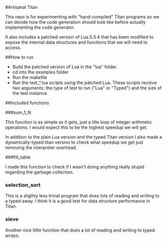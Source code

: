 #Artisanal Titan

This repo is for experimenting with "hand-compiled" Titan programs so
we can decide how the code generation should look like before actually
implementing the code generator.

It also includes a patched version of Lua.5.3.4 that has been modified
to expose the internal data structures and functions that we will need
to access.

##How to run

- Build the patched version of Lua in the "lua" folder.
- cd into the examples folder
- Run the makefile
- Run the test\_\*.lua scripts using the patched Lua.
  These scripts receive two arguments: the type of test to run ("Lua" or
  "Typed") and the size of the test instance.

##Included functions

###sum\_1\_N

This function is as simple as it gets, just a litle loop of integer
arithmetic operations. I would expect this to be the highest speedup we
will get.
    
In addition to the plain Lua version and the typed Titan version I also
made a dynamically-typed titan versino to check what speedup we get just
removing the interpreter overhead.

###fill\_table

I made this function to check if I wasn't doing anything really stupid regarding
the garbage collection.

### selection\_sort

This is a sligthly less trivial program that does lots of reading and writing
to a typed away. I think it is a good test for data structure performance in
Titan.

### sieve

Another nice little function that does a lot of reading and writing to typed
arrays.
